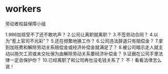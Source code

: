 # workers
劳动者权益保障小组


1.996加班受不了还不敢吭声？
2.公司让离职就离职？
3.不签劳动合同？
4.以为“惹上官司不光彩”？
5.还在频繁地换工作？
6.公司违法辞退只有赔偿金？
7.拿到加班费和解除劳动关系赔偿金或经济补偿金就满足了？
8.被公司暗示走人就主动以拖欠工资或未交社保为由解除劳动关系要经济补偿金？
9.证据在公司手里法律一定会保护你？
10.已经离职了和公司再也没毛钱关系了？
不！看看法律怎么说！
